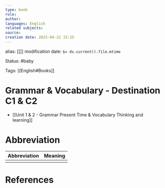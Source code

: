 ```yaml
---
type: book
role: 
author: 
languages: English
related subjects: 
source: 
creation date: 2025-04-22 15:15
---
```

alias: [[]]
modification date: `$= dv.current().file.mtime`

Status: #baby 

Tags: [[English#Books]]

# Grammar & Vocabulary - Destination C1 & C2

- [[Unit 1 & 2 - Grammar Present Time & Vocabulary Thinking and learning]]














# Abbreviation


| Abbreviation | Meaning |
| ------------ | ------- |
|              |         |



# References